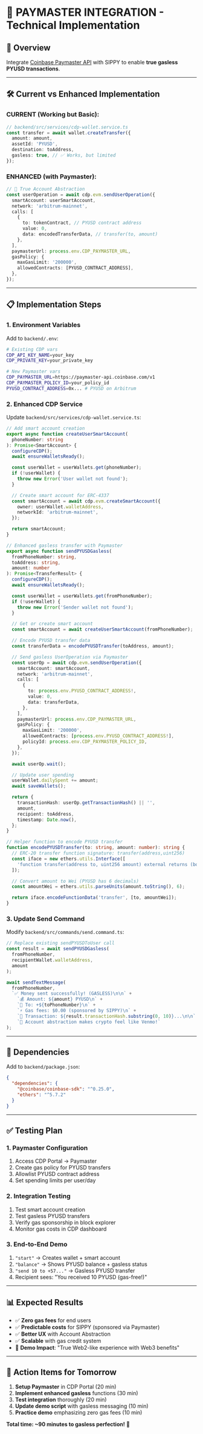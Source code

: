 # 🚀 **PAYMASTER INTEGRATION - Technical Implementation**

## 🎯 **Overview**

Integrate [Coinbase Paymaster API](https://docs.cdp.coinbase.com/paymaster/introduction/welcome) with SIPPY to enable **true gasless PYUSD transactions**.

---

## 🛠️ **Current vs Enhanced Implementation**

### **CURRENT (Working but Basic):**

```typescript
// backend/src/services/cdp-wallet.service.ts
const transfer = await wallet.createTransfer({
  amount: amount,
  assetId: 'PYUSD',
  destination: toAddress,
  gasless: true, // ✅ Works, but limited
});
```

### **ENHANCED (with Paymaster):**

```typescript
// 🚀 True Account Abstraction
const userOperation = await cdp.evm.sendUserOperation({
  smartAccount: userSmartAccount,
  network: 'arbitrum-mainnet',
  calls: [
    {
      to: tokenContract, // PYUSD contract address
      value: 0,
      data: encodedTransferData, // transfer(to, amount)
    },
  ],
  paymasterUrl: process.env.CDP_PAYMASTER_URL,
  gasPolicy: {
    maxGasLimit: '200000',
    allowedContracts: [PYUSD_CONTRACT_ADDRESS],
  },
});
```

---

## 📋 **Implementation Steps**

### **1. Environment Variables**

Add to `backend/.env`:

```bash
# Existing CDP vars
CDP_API_KEY_NAME=your_key
CDP_PRIVATE_KEY=your_private_key

# New Paymaster vars
CDP_PAYMASTER_URL=https://paymaster-api.coinbase.com/v1
CDP_PAYMASTER_POLICY_ID=your_policy_id
PYUSD_CONTRACT_ADDRESS=0x... # PYUSD on Arbitrum
```

### **2. Enhanced CDP Service**

Update `backend/src/services/cdp-wallet.service.ts`:

```typescript
// Add smart account creation
export async function createUserSmartAccount(
  phoneNumber: string
): Promise<SmartAccount> {
  configureCDP();
  await ensureWalletsReady();

  const userWallet = userWallets.get(phoneNumber);
  if (!userWallet) {
    throw new Error('User wallet not found');
  }

  // Create smart account for ERC-4337
  const smartAccount = await cdp.evm.createSmartAccount({
    owner: userWallet.walletAddress,
    networkId: 'arbitrum-mainnet',
  });

  return smartAccount;
}

// Enhanced gasless transfer with Paymaster
export async function sendPYUSDGasless(
  fromPhoneNumber: string,
  toAddress: string,
  amount: number
): Promise<TransferResult> {
  configureCDP();
  await ensureWalletsReady();

  const userWallet = userWallets.get(fromPhoneNumber);
  if (!userWallet) {
    throw new Error('Sender wallet not found');
  }

  // Get or create smart account
  const smartAccount = await createUserSmartAccount(fromPhoneNumber);

  // Encode PYUSD transfer data
  const transferData = encodePYUSDTransfer(toAddress, amount);

  // Send gasless UserOperation via Paymaster
  const userOp = await cdp.evm.sendUserOperation({
    smartAccount: smartAccount,
    network: 'arbitrum-mainnet',
    calls: [
      {
        to: process.env.PYUSD_CONTRACT_ADDRESS!,
        value: 0,
        data: transferData,
      },
    ],
    paymasterUrl: process.env.CDP_PAYMASTER_URL,
    gasPolicy: {
      maxGasLimit: '200000',
      allowedContracts: [process.env.PYUSD_CONTRACT_ADDRESS!],
      policyId: process.env.CDP_PAYMASTER_POLICY_ID,
    },
  });

  await userOp.wait();

  // Update user spending
  userWallet.dailySpent += amount;
  await saveWallets();

  return {
    transactionHash: userOp.getTransactionHash() || '',
    amount,
    recipient: toAddress,
    timestamp: Date.now(),
  };
}

// Helper function to encode PYUSD transfer
function encodePYUSDTransfer(to: string, amount: number): string {
  // ERC-20 transfer function signature: transfer(address,uint256)
  const iface = new ethers.utils.Interface([
    'function transfer(address to, uint256 amount) external returns (bool)',
  ]);

  // Convert amount to Wei (PYUSD has 6 decimals)
  const amountWei = ethers.utils.parseUnits(amount.toString(), 6);

  return iface.encodeFunctionData('transfer', [to, amountWei]);
}
```

### **3. Update Send Command**

Modify `backend/src/commands/send.command.ts`:

```typescript
// Replace existing sendPYUSDToUser call
const result = await sendPYUSDGasless(
  fromPhoneNumber,
  recipientWallet.walletAddress,
  amount
);

await sendTextMessage(
  fromPhoneNumber,
  `✅ Money sent successfully! (GASLESS)\n\n` +
    `💰 Amount: ${amount} PYUSD\n` +
    `📍 To: +${toPhoneNumber}\n` +
    `⚡ Gas fees: $0.00 (sponsored by SIPPY)\n` +
    `🔗 Transaction: ${result.transactionHash.substring(0, 10)}...\n\n` +
    `🎉 Account abstraction makes crypto feel like Venmo!`
);
```

---

## 🔧 **Dependencies**

Add to `backend/package.json`:

```json
{
  "dependencies": {
    "@coinbase/coinbase-sdk": "^0.25.0",
    "ethers": "^5.7.2"
  }
}
```

---

## ✅ **Testing Plan**

### **1. Paymaster Configuration**

1. Access CDP Portal → Paymaster
2. Create gas policy for PYUSD transfers
3. Allowlist PYUSD contract address
4. Set spending limits per user/day

### **2. Integration Testing**

1. Test smart account creation
2. Test gasless PYUSD transfers
3. Verify gas sponsorship in block explorer
4. Monitor gas costs in CDP dashboard

### **3. End-to-End Demo**

1. `"start"` → Creates wallet + smart account
2. `"balance"` → Shows PYUSD balance + gasless status
3. `"send 10 to +57..."` → Gasless PYUSD transfer
4. Recipient sees: "You received 10 PYUSD (gas-free!)"

---

## 📊 **Expected Results**

- ✅ **Zero gas fees** for end users
- ✅ **Predictable costs** for SIPPY (sponsored via Paymaster)
- ✅ **Better UX** with Account Abstraction
- ✅ **Scalable** with gas credit system
- 🎯 **Demo Impact**: "True Web2-like experience with Web3 benefits"

---

## 🚨 **Action Items for Tomorrow**

1. **Setup Paymaster** in CDP Portal (20 min)
2. **Implement enhanced gasless** functions (30 min)
3. **Test integration** thoroughly (20 min)
4. **Update demo script** with gasless messaging (10 min)
5. **Practice demo** emphasizing zero gas fees (10 min)

**Total time: ~90 minutes to gasless perfection!** 🚀
